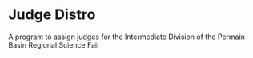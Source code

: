 # Judge Distro
A program to assign judges for the Intermediate Division of the Permain Basin Regional Science Fair
